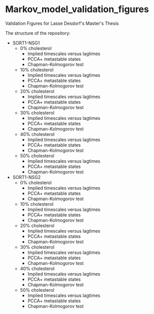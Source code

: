 # Markov_model_validation_figures
Validation Figures for Lasse Desdorf's Master's Thesis

The structure of the repository:
- SORT1-NSG1
	- 0% cholesterol
		-  Implied timescales versus lagtimes
		-  PCCA+ metastable states
		-  Chapman-Kolmogorov test
	- 10% cholesterol
		-  Implied timescales versus lagtimes
		-  PCCA+ metastable states
		-  Chapman-Kolmogorov test
	- 20% cholesterol
		-  Implied timescales versus lagtimes
		-  PCCA+ metastable states
		-  Chapman-Kolmogorov test
	- 30% cholesterol
		-  Implied timescales versus lagtimes
		-  PCCA+ metastable states
		-  Chapman-Kolmogorov test
	- 40% cholesterol
		-  Implied timescales versus lagtimes
		-  PCCA+ metastable states
		-  Chapman-Kolmogorov test
	- 50% cholesterol
		-  Implied timescales versus lagtimes
		-  PCCA+ metastable states
		-  Chapman-Kolmogorov test
- SORT1-NSG2
	- 0% cholesterol
		-  Implied timescales versus lagtimes
		-  PCCA+ metastable states
		-  Chapman-Kolmogorov test
	- 10% cholesterol
		-  Implied timescales versus lagtimes
		-  PCCA+ metastable states
		-  Chapman-Kolmogorov test
	- 20% cholesterol
		-  Implied timescales versus lagtimes
		-  PCCA+ metastable states
		-  Chapman-Kolmogorov test
	- 30% cholesterol
		-  Implied timescales versus lagtimes
		-  PCCA+ metastable states
		-  Chapman-Kolmogorov test
	- 40% cholesterol
		-  Implied timescales versus lagtimes
		-  PCCA+ metastable states
		-  Chapman-Kolmogorov test
	- 50% cholesterol
		-  Implied timescales versus lagtimes
		-  PCCA+ metastable states
		-  Chapman-Kolmogorov test
